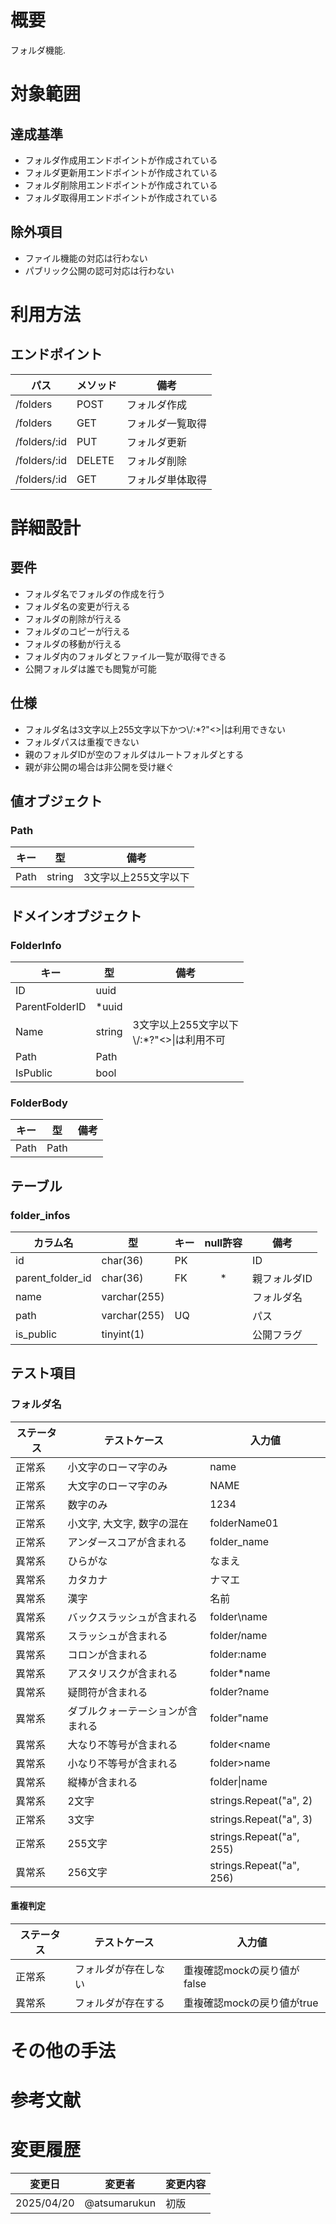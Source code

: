 # 概要

フォルダ機能.

# 対象範囲

## 達成基準

- フォルダ作成用エンドポイントが作成されている
- フォルダ更新用エンドポイントが作成されている
- フォルダ削除用エンドポイントが作成されている
- フォルダ取得用エンドポイントが作成されている

## 除外項目

- ファイル機能の対応は行わない
- パブリック公開の認可対応は行わない

# 利用方法

## エンドポイント

| パス | メソッド | 備考 |
| --- | --- | --- |
| /folders | POST | フォルダ作成 |
| /folders | GET | フォルダ一覧取得 |
| /folders/:id | PUT | フォルダ更新 |
| /folders/:id | DELETE | フォルダ削除 |
| /folders/:id | GET | フォルダ単体取得 |

# 詳細設計

## 要件

- フォルダ名でフォルダの作成を行う
- フォルダ名の変更が行える
- フォルダの削除が行える
- フォルダのコピーが行える
- フォルダの移動が行える
- フォルダ内のフォルダとファイル一覧が取得できる
- 公開フォルダは誰でも閲覧が可能

## 仕様

- フォルダ名は3文字以上255文字以下かつ\\/:*?"<>\|は利用できない
- フォルダパスは重複できない
- 親のフォルダIDが空のフォルダはルートフォルダとする
- 親が非公開の場合は非公開を受け継ぐ

## 値オブジェクト

### Path

| キー | 型 | 備考 |
| --- | --- | --- |
| Path | string | 3文字以上255文字以下 |

## ドメインオブジェクト

### FolderInfo

| キー | 型 | 備考 |
| --- | --- | --- |
| ID | uuid | |
| ParentFolderID | *uuid | |
| Name | string | 3文字以上255文字以下<br />\\/:*?"<>\|は利用不可 |
| Path | Path | |
| IsPublic | bool | |

### FolderBody

| キー | 型 | 備考 |
| --- | --- | --- |
| Path | Path | |

## テーブル

### folder_infos

| カラム名 | 型 | キー | null許容 | 備考 |
| --- | --- | --- | :---: | --- |
| id | char(36) | PK | | ID |
| parent_folder_id | char(36) | FK | * | 親フォルダID |
| name | varchar(255) | | | フォルダ名 |
| path | varchar(255) | UQ | | パス |
| is_public | tinyint(1) | | | 公開フラグ |

## テスト項目

### フォルダ名

| ステータス | テストケース | 入力値 |
| --- | --- | --- |
| 正常系 | 小文字のローマ字のみ | name |
| 正常系 | 大文字のローマ字のみ | NAME |
| 正常系 | 数字のみ | 1234 |
| 正常系 | 小文字, 大文字, 数字の混在 | folderName01 |
| 正常系 | アンダースコアが含まれる | folder_name |
| 異常系 | ひらがな | なまえ |
| 異常系 | カタカナ | ナマエ |
| 異常系 | 漢字 | 名前 |
| 異常系 | バックスラッシュが含まれる | folder\name |
| 異常系 | スラッシュが含まれる | folder/name |
| 異常系 | コロンが含まれる | folder:name |
| 異常系 | アスタリスクが含まれる | folder*name |
| 異常系 | 疑問符が含まれる | folder?name |
| 異常系 | ダブルクォーテーションが含まれる | folder"name |
| 異常系 | 大なり不等号が含まれる | folder<name |
| 異常系 | 小なり不等号が含まれる | folder>name |
| 異常系 | 縦棒が含まれる | folder\|name |
| 異常系 | 2文字 | strings.Repeat("a", 2) |
| 正常系 | 3文字 | strings.Repeat("a", 3) |
| 正常系 | 255文字 | strings.Repeat("a", 255) |
| 異常系 | 256文字 | strings.Repeat("a", 256) |

#### 重複判定

| ステータス | テストケース | 入力値 |
| --- | --- | --- |
| 正常系 | フォルダが存在しない | 重複確認mockの戻り値がfalse |
| 異常系 | フォルダが存在する | 重複確認mockの戻り値がtrue |

# その他の手法

# 参考文献

# 変更履歴

| 変更日 | 変更者 | 変更内容 |
| --- | --- | --- |
| 2025/04/20 | @atsumarukun | 初版 |

